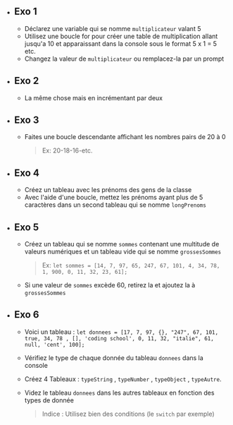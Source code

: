 - ## Exo 1

  - Déclarez une variable qui se nomme `multiplicateur` valant 5
  - Utilisez une boucle for pour créer une table de multiplication allant jusqu'a 10 et apparaissant dans la console sous le format 5 x 1 = 5 etc.
  - Changez la valeur de `multiplicateur` ou remplacez-la par un prompt

- ## Exo 2

  - La même chose mais en incrémentant par deux

- ## Exo 3

  - Faites une boucle descendante affichant les nombres pairs de 20 à 0
    > Ex: 20-18-16-etc.

- ## Exo 4

  - Créez un tableau avec les prénoms des gens de la classe
  - Avec l'aide d'une boucle, mettez les prénoms ayant plus de 5 caractères dans un second tableau qui se nomme `longPrenoms`

- ## Exo 5

  - Créez un tableau qui se nomme `sommes` contenant une multitude de valeurs numériques et un tableau vide qui se nomme `grossesSommes`
    > Ex: `let sommes = [14, 7, 97, 65, 247, 67, 101, 4, 34, 78, 1, 900, 0, 11, 32, 23, 61];`
  - Si une valeur de `sommes` excède 60, retirez la et ajoutez la à `grossesSommes`

- ## Exo 6

  - Voici un tableau :
    `let donnees = [17, 7, 97, {}, "247", 67, 101, true, 34, 78 , [], 'coding school', 0, 11, 32, "italie", 61, null, 'cent', 100];`

  - Vérifiez le type de chaque donnée du tableau `donnees` dans la console
  - Créez 4 Tableaux : `typeString` , `typeNumber` , `typeObject` , `typeAutre`.
  - Videz le tableau `donnees` dans les autres tableaux en fonction des types de donnée
    > Indice : Utilisez bien des conditions (le `switch` par exemple)
